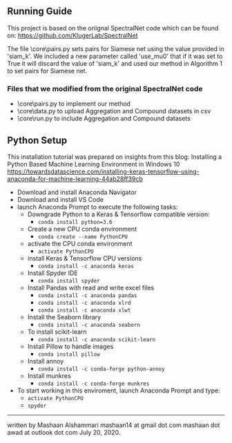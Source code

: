 ## Running Guide
This project is based on the oriignal SpectralNet code which can be found on:
https://github.com/KlugerLab/SpectralNet

The file \core\pairs.py sets pairs for Siamese net using the value provided in 'siam_k'. We included a new parameter called 'use_mu0' that if it was set to True it will discard the value of 'siam_k' and used our method in Algorithm 1 to set pairs for Siamese net.

### Files that we modified from the original SpectralNet code
* \core\pairs.py
	to implement our method
* \core\data.py
	to upload Aggregation and Compound datasets in csv
* \core\run.py
	to include Aggregation and Compound datasets
## Python Setup
This installation tutorial was prepared on insights from this blog:
	Installing a Python Based Machine Learning Environment in Windows 10
	https://towardsdatascience.com/installing-keras-tensorflow-using-anaconda-for-machine-learning-44ab28ff39cb

- Download and install Anaconda Navigator
- Download and install VS Code
- launch Anaconda Prompt to execute the following tasks:
	- Downgrade Python to a Keras & Tensorflow compatible version:
		- `conda install python=3.6`
	- Create a new CPU conda environment
		- `conda create --name PythonCPU`
	- activate the CPU conda environment
		- `activate PythonCPU`
	- install Keras & Tensorflow CPU versions
		- `conda install -c anaconda keras`
	- Install Spyder IDE
		- `conda install spyder`
	- Install Pandas with read and write excel files
		- `conda install -c anaconda pandas`
		- `conda install -c anaconda xlrd`
		- `conda install -c anaconda xlwt`
	- Install the Seaborn library
		- `conda install -c anaconda seaborn`		
	- To install scikit-learn
		- `conda install -c anaconda scikit-learn`	
	- Install Pillow to handle images
		- `conda install pillow`
	- Install annoy
		- `conda install -c conda-forge python-annoy`
	- Install munkres
		- `conda install -c conda-forge munkres`
- To start working in this enviroment, launch Anaconda Prompt and type:
	- `activate PythonCPU`
	- `spyder`
---
written by Mashaan Alshammari
mashaan14 at gmail dot com
mashaan dot awad at outlook dot com
July 20, 2020.
